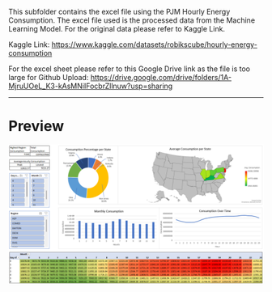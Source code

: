 This subfolder contains the excel file using the PJM Hourly Energy Consumption.
The excel file used is the processed data from the Machine Learning Model. For the original data please refer to Kaggle Link.

Kaggle Link: https://www.kaggle.com/datasets/robikscube/hourly-energy-consumption

For the excel sheet please refer to this Google Drive link as the file is too large for Github Upload: https://drive.google.com/drive/folders/1A-MjruUOeL_K3-kAsMNiIFocbrZllnuw?usp=sharing

---
# Preview
![Dashboard](https://github.com/Willythepo0h/PJME-hourly-Energy-consumption/blob/main/%5BExcel%5D%20-%20PJME_Energy_Consumption/PJME_Energy_Consumption.png)
